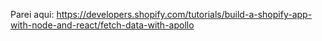 Parei aqui: https://developers.shopify.com/tutorials/build-a-shopify-app-with-node-and-react/fetch-data-with-apollo